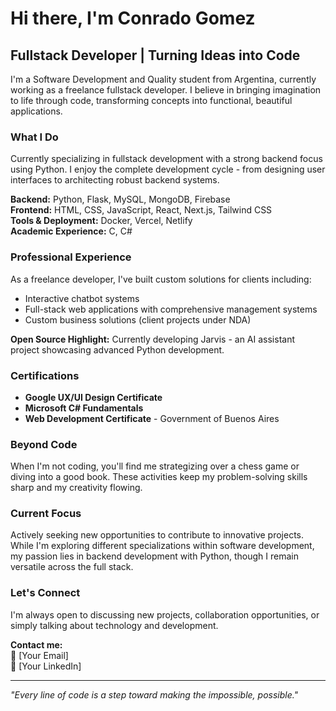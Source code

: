 # Hi there, I'm Conrado Gomez

## Fullstack Developer | Turning Ideas into Code

I'm a Software Development and Quality student from Argentina, currently working as a freelance fullstack developer. I believe in bringing imagination to life through code, transforming concepts into functional, beautiful applications.

### What I Do

Currently specializing in fullstack development with a strong backend focus using Python. I enjoy the complete development cycle - from designing user interfaces to architecting robust backend systems.

**Backend:** Python, Flask, MySQL, MongoDB, Firebase  
**Frontend:** HTML, CSS, JavaScript, React, Next.js, Tailwind CSS  
**Tools & Deployment:** Docker, Vercel, Netlify  
**Academic Experience:** C, C#

### Professional Experience

As a freelance developer, I've built custom solutions for clients including:
- Interactive chatbot systems
- Full-stack web applications with comprehensive management systems
- Custom business solutions (client projects under NDA)

**Open Source Highlight:** Currently developing Jarvis - an AI assistant project showcasing advanced Python development.

### Certifications

- **Google UX/UI Design Certificate**
- **Microsoft C# Fundamentals**
- **Web Development Certificate** - Government of Buenos Aires

### Beyond Code

When I'm not coding, you'll find me strategizing over a chess game or diving into a good book. These activities keep my problem-solving skills sharp and my creativity flowing.

### Current Focus

Actively seeking new opportunities to contribute to innovative projects. While I'm exploring different specializations within software development, my passion lies in backend development with Python, though I remain versatile across the full stack.

### Let's Connect

I'm always open to discussing new projects, collaboration opportunities, or simply talking about technology and development.

**Contact me:**  
📧 [Your Email]  
💼 [Your LinkedIn]

---

*"Every line of code is a step toward making the impossible, possible."*
